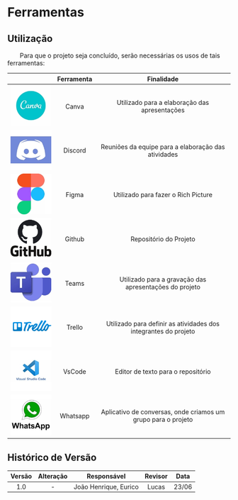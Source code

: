 # Ferramentas

## Utilização

&emsp;&emsp;Para que o projeto seja concluído, serão necessárias os usos de tais ferramentas:

| | Ferramenta | Finalidade |
| :------: | :----------: | :---------------------------------------------------: |
| ![drawing](../assets/ferramentas/Canva.png)    | Canva     | Utilizado para a elaboração das apresentações |
| ![drawing](../assets/ferramentas/discord.png)  | Discord   | Reuniões da equipe para a elaboração das atividades |
| ![drawing](../assets/ferramentas/Figma.png)    | Figma     | Utilizado para fazer o Rich Picture |
| ![drawing](../assets/ferramentas/github.png)   | Github    | Repositório do Projeto |
| ![drawing](../assets/ferramentas/Teams.png)    | Teams     | Utilizado para a gravação das apresentações do projeto |
| ![drawing](../assets/ferramentas/trello.png)   | Trello  | Utilizado para definir as atividades dos integrantes do projeto |
| ![drawing](../assets/ferramentas/vscode.png)   | VsCode  | Editor de texto para o repositório |
| ![drawing](../assets/ferramentas/whatsapp.png) | Whatsapp | Aplicativo de conversas, onde criamos um grupo para o projeto |

## Histórico de Versão

| Versão |                Alteração               | Responsável |         Revisor        |  Data |
|:------:|:--------------------------------------:|:-----------:|:----------------------:|:-----:|
|   1.0  |                    -                   |    João Henrique, Eurico   | Lucas | 23/06 |